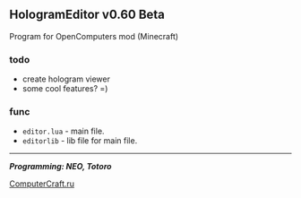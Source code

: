 HologramEditor v0.60 Beta
---
Program for OpenComputers mod (Minecraft)

### todo
* create hologram viewer
* some cool features? =) 

### func

* `editor.lua` - main file.
* `editorlib` - lib file for main file.

***
***Programming: NEO, Totoro***

[ComputerCraft.ru](http://computercraft.ru/forum/ "ComputerCraft Forum")
